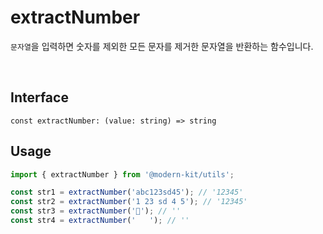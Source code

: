 # extractNumber

`문자열`을 입력하면 숫자를 제외한 모든 문자를 제거한 문자열을 반환하는 함수입니다.

<br />

## Interface
```tsx
const extractNumber: (value: string) => string
```

## Usage
```ts
import { extractNumber } from '@modern-kit/utils';

const str1 = extractNumber('abc123sd45'); // '12345'
const str2 = extractNumber('1 23 sd 4 5'); // '12345'
const str3 = extractNumber('🥲'); // ''
const str4 = extractNumber('   '); // ''
```
